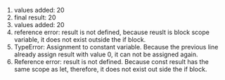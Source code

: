 1. values added: 20 
2. final result: 20
3. values added: 20
4. reference error: result is not defined, because reuslt is block scope variable, it does not exist outside the if block. 
5. TypeError: Assignment to constant variable. Because the previous line already assign result with value 0, it can not be assigned again. 
6. Reference error: result is not defined. Because const result has the same scope as let, therefore, it does not exist out side the if block. 